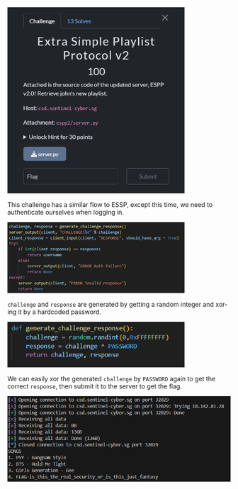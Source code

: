 <img src="images/challenge.png" width=400>

This challenge has a similar flow to ESSP, except this time, we need to authenticate ourselves when logging in.  

<img src="images/auth.png" width=400>

`challenge` and `response` are generated by getting a random integer and xor-ing it by a hardcoded password.

<img src="images/xor.png" width=400>

We can easily xor the generated `challenge` by `PASSWORD` again to get the correct `response`, then submit it to the server to get the flag.

<img src="images/flag.png" width=600>